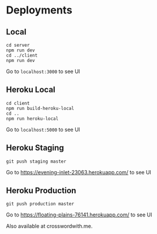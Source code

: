 # Deployments

## Local
```
cd server
npm run dev
cd ../client
npm run dev
```
Go to `localhost:3000` to see UI

## Heroku Local
```
cd client
npm run build-heroku-local
cd ..
npm run heroku-local
```
Go to `localhost:5000` to see UI

## Heroku Staging
```
git push staging master
```
Go to https://evening-inlet-23063.herokuapp.com/ to see UI

## Heroku Production
```
git push production master
```
Go to https://floating-plains-76141.herokuapp.com/ to see UI

Also available at crosswordwith.me.